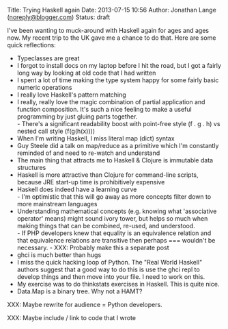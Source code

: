 Title: Trying Haskell again
Date: 2013-07-15 10:56
Author: Jonathan Lange (noreply@blogger.com)
Status: draft

I've been wanting to muck-around with Haskell again for ages and ages
now. My recent trip to the UK gave me a chance to do that. Here are some
quick reflections:  
  

<ul>
<li>
Typeclasses are great

</li>
<li>
I forgot to install docs on my laptop before I hit the road, but I got a
fairly long way by looking at old code that I had written

</li>
<li>
I spent a lot of time making the type system happy for some fairly basic
numeric operations

</li>
<li>
I really love Haskell's pattern matching

</li>
<li>
I really, really love the magic combination of partial application and
function composition. It's such a nice feeling to make a useful
programming by just gluing parts together.

</li>
-   There's a significant readability boost with point-free style (f . g
    . h) vs nested call style (f(g(h(x))))

<li>
When I'm writing Haskell, I miss literal map (dict) syntax

</li>
<li>
Guy Steele did a talk on map/reduce as a primitive which I'm constantly
reminded of and need to re-watch and understand

</li>
<li>
The main thing that attracts me to Haskell & Clojure is immutable data
structures

</li>
<li>
Haskell is more attractive than Clojure for command-line scripts,
because JRE start-up time is prohibitively expensive

</li>
<li>
Haskell does indeed have a learning curve

</li>
-   I'm optimistic that this will go away as more concepts filter down
    to more mainstream languages

<li>
Understanding mathematical concepts (e.g. knowing what 'associative
operator' means) might sound ivory tower, but helps so much when making
things that can be combined, re-used, and understood.

</li>
-   If PHP developers knew that equality is an equivalence relation and
    that equivalence relations are transitive then perhaps === wouldn't
    be necessary.
-   XXX: Probably make this a separate post

<li>
ghci is much better than hugs

</li>
<li>
I miss the quick hacking loop of Python. The "Real World Haskell"
authors suggest that a good way to do this is use the ghci repl to
develop things and then move into your file. I need to work on this.

</li>
<li>
My exercise was to do thinkstats exercises in Haskell. This is quite
nice.

</li>
<li>
Data.Map is a binary tree. Why not a HAMT?

</li>
</ul>
<div>

XXX: Maybe rewrite for audience = Python developers.

</div>

<div>

XXX: Maybe include / link to code that I wrote

</div>


